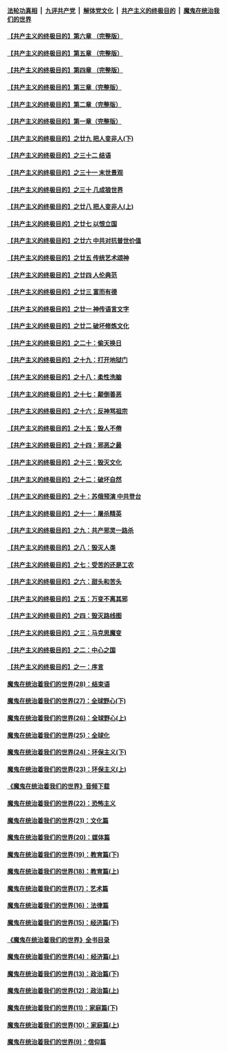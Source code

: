 

####  [法轮功真相](../../../../basic/blob/master/README.md?t=04200830) &nbsp;|&nbsp; [九评共产党](../../../../9ping.md/blob/master/README.md?t=04200830) &nbsp;|&nbsp; [解体党文化](../../../../jtdwh.md/blob/master/README.md?t=04200830)  &nbsp;|&nbsp; [共产主义的终极目的](../../../../gczydzjmd.md/blob/master/README.md?t=04200830) &nbsp;|&nbsp; [魔鬼在统治我们的世界](../../../../mgztzwmdsj.md/blob/master/README.md?t=04200830) 

#### [【共产主义的终极目的】第六章 （完整版）](../pages/nsc422/n11428913.md?t=04200830) 

#### [【共产主义的终极目的】第五章 （完整版）](../pages/nsc422/n11428912.md?t=04200830) 

#### [【共产主义的终极目的】第四章 （完整版）](../pages/nsc422/n11428907.md?t=04200830) 

#### [【共产主义的终极目的】第三章（完整版）](../pages/nsc422/n11428848.md?t=04200830) 

#### [【共产主义的终极目的】第二章（完整版）](../pages/nsc422/n11428831.md?t=04200830) 

#### [【共产主义的终极目的】第一章（完整版）](../pages/nsc422/n11417651.md?t=04200830) 

#### [【共产主义的终极目的】之廿九 把人变非人(下)](../pages/nsc422/n11344140.md?t=04200830) 

#### [【共产主义的终极目的】之三十二 结语](../pages/nsc422/n11360535.md?t=04200830) 

#### [【共产主义的终极目的】之三十一 末世景观](../pages/nsc422/n11351129.md?t=04200830) 

#### [【共产主义的终极目的】之三十 几成狼世界](../pages/nsc422/n11348280.md?t=04200830) 

#### [【共产主义的终极目的】之廿八 把人变非人(上)](../pages/nsc422/n11340492.md?t=04200830) 

#### [【共产主义的终极目的】之廿七 以恨立国](../pages/nsc422/n11336944.md?t=04200830) 

#### [【共产主义的终极目的】之廿六 中共对抗普世价值](../pages/nsc422/n11324785.md?t=04200830) 

#### [【共产主义的终极目的】之廿五 传统艺术颂神](../pages/nsc422/n11296396.md?t=04200830) 

#### [【共产主义的终极目的】之廿四 人伦典范](../pages/nsc422/n11296397.md?t=04200830) 

#### [【共产主义的终极目的】之廿三 富而有德](../pages/nsc422/n11283598.md?t=04200830) 

#### [【共产主义的终极目的】之廿一 神传语言文字](../pages/nsc422/n11263265.md?t=04200830) 

#### [【共产主义的终极目的】之廿二 破坏修炼文化](../pages/nsc422/n11245728.md?t=04200830) 

#### [【共产主义的终极目的】之二十：偷天换日](../pages/nsc422/n11238846.md?t=04200830) 

#### [【共产主义的终极目的】之十九：打开地狱门](../pages/nsc422/n11206376.md?t=04200830) 

#### [【共产主义的终极目的】之十八：柔性洗脑](../pages/nsc422/n11199994.md?t=04200830) 

#### [【共产主义的终极目的】之十七：颠倒善恶](../pages/nsc422/n11179782.md?t=04200830) 

#### [【共产主义的终极目的】之十六：反神骂祖宗](../pages/nsc422/n11166798.md?t=04200830) 

#### [【共产主义的终极目的】之十五：毁人不倦](../pages/nsc422/n11166792.md?t=04200830) 

#### [【共产主义的终极目的】之十四：邪恶之最](../pages/nsc422/n11150249.md?t=04200830) 

#### [【共产主义的终极目的】之十三：毁灭文化](../pages/nsc422/n11135227.md?t=04200830) 

#### [【共产主义的终极目的】之十二：破坏自然](../pages/nsc422/n11135214.md?t=04200830) 

#### [【共产主义的终极目的】之十：苏俄预演 中共登台](../pages/nsc422/n11118424.md?t=04200830) 

#### [【共产主义的终极目的】之十一：屠杀精英](../pages/nsc422/n11118442.md?t=04200830) 

#### [【共产主义的终极目的】之九：共产邪灵一路杀](../pages/nsc422/n11114139.md?t=04200830) 

#### [【共产主义的终极目的】之八：毁灭人类](../pages/nsc422/n11108503.md?t=04200830) 

#### [【共产主义的终极目的】之七：受苦的还是工农](../pages/nsc422/n11101809.md?t=04200830) 

#### [【共产主义的终极目的】之六：甜头和苦头](../pages/nsc422/n11096971.md?t=04200830) 

#### [【共产主义的终极目的】之五：万变不离其邪](../pages/nsc422/n11091285.md?t=04200830) 

#### [【共产主义的终极目的】之四：毁灭路线图](../pages/nsc422/n11086284.md?t=04200830) 

#### [【共产主义的终极目的】之三：马克思魔变](../pages/nsc422/n11061941.md?t=04200830) 

#### [【共产主义的终极目的】之二：中心之国](../pages/nsc422/n11047728.md?t=04200830) 

#### [【共产主义的终极目的】之一：序言](../pages/nsc422/n11086077.md?t=04200830) 

#### [魔鬼在统治着我们的世界(28)：结束语](../pages/nsc422/n10936246.md?t=04200830) 

#### [魔鬼在统治着我们的世界(27)：全球野心(下)](../pages/nsc422/n10928319.md?t=04200830) 

#### [魔鬼在统治着我们的世界(26)：全球野心(上)](../pages/nsc422/n10900318.md?t=04200830) 

#### [魔鬼在统治着我们的世界(25)：全球化](../pages/nsc422/n10788205.md?t=04200830) 

#### [魔鬼在统治着我们的世界(24)：环保主义(下)](../pages/nsc422/n10695307.md?t=04200830) 

#### [魔鬼在统治着我们的世界(23)：环保主义(上)](../pages/nsc422/n10688613.md?t=04200830) 

#### [《魔鬼在统治着我们的世界》音频下载](../pages/nsc422/n10635553.md?t=04200830) 

#### [魔鬼在统治着我们的世界(22)：恐怖主义](../pages/nsc422/n10614727.md?t=04200830) 

#### [魔鬼在统治着我们的世界(21)：文化篇](../pages/nsc422/n10597706.md?t=04200830) 

#### [魔鬼在统治着我们的世界(20)：媒体篇](../pages/nsc422/n10586579.md?t=04200830) 

#### [魔鬼在统治着我们的世界(19)：教育篇(下)](../pages/nsc422/n10564808.md?t=04200830) 

#### [魔鬼在统治着我们的世界(18)：教育篇(上)](../pages/nsc422/n10526970.md?t=04200830) 

#### [魔鬼在统治着我们的世界(17)：艺术篇](../pages/nsc422/n10499093.md?t=04200830) 

#### [魔鬼在统治着我们的世界(16)：法律篇](../pages/nsc422/n10485969.md?t=04200830) 

#### [魔鬼在统治着我们的世界(15)：经济篇(下)](../pages/nsc422/n10469975.md?t=04200830) 

#### [《魔鬼在统治着我们的世界》全书目录](../pages/nsc422/n10464261.md?t=04200830) 

#### [魔鬼在统治着我们的世界(14)：经济篇(上)](../pages/nsc422/n10457370.md?t=04200830) 

#### [魔鬼在统治着我们的世界(13)：政治篇(下)](../pages/nsc422/n10448270.md?t=04200830) 

#### [魔鬼在统治着我们的世界(12)：政治篇(上)](../pages/nsc422/n10444576.md?t=04200830) 

#### [魔鬼在统治着我们的世界(11)：家庭篇(下)](../pages/nsc422/n10440961.md?t=04200830) 

#### [魔鬼在统治着我们的世界(10)：家庭篇(上)](../pages/nsc422/n10435448.md?t=04200830) 

#### [魔鬼在统治着我们的世界(9)：信仰篇](../pages/nsc422/n10432159.md?t=04200830) 


